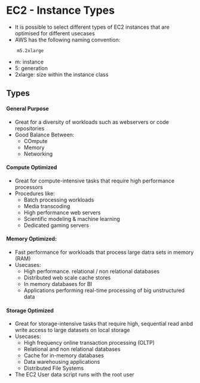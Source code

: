 # EC2 - Instance Types
- It is possible to select different types of EC2 instances that are optimised for different usecases
- AWS has the following naming convention:

```
    m5.2xlarge
```
- m: instance
- 5: generation
- 2xlarge: size within the instance class

## Types
#### General Purpose
- Great for a diversity of workloads such as webservers or code repositories
- Good Balance Between:
    - COmpute
    - Memory
    - Networking

#### Compute Optimized
- Great for compute-intensive tasks that require high performance processors
- Procedures like:
    - Batch processing workloads
    - Media transcoding
    - High performance web servers
    - Scientific modeling & machine learning
    - Dedicated gaming servers

#### Memory Optimized:
- Fast performance for workloads that process large datra sets in memory (RAM)
- Usecases: 
    - High performance. relational / non relational databases
    - Distributed web scale cache stores
    - In memory databases for BI
    - Applications performing real-time processing of big unstructured data

#### Storage Optimized
- Great for storage-intensive tasks that require high, sequential read anbd write access to large datasets on local storage
- Usecases:
    - High frequency online transaction processing (OLTP)
    - Relational and non relational databases
    - Cache for in-memory databases
    - Data warehousing applications
    - Distributed File Systems
- The EC2 User data script runs with the root user